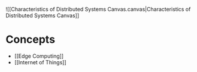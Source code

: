 ![[Characteristics of Distributed Systems Canvas.canvas|Characteristics of Distributed Systems Canvas]]

# Concepts

- [[Edge Computing]]
- [[Internet of Things]]